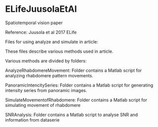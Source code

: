 # ELifeJuusolaEtAl


Spatiotemporal vision paper

Reference: Juusola et al 2017 ELife

Files for using analyze and simulate in article:

These files describe various methods used in article.

Various methods are divided by folders:

AnalyzeRhabdomereMovement: Folder contains a Matlab script for analyzing rhabdomere pattern movements.

PanoramicIntencitySeries: Folder contains a Matlab script for generating intensity series from panoramic images.

SimulateMovementofRhabdomere: Folder contains a Matlab script for simulating movement of rhabdomere

SNRAnalysis: Folder contains a Matlab script to analyse SNR and information from dataserie  


